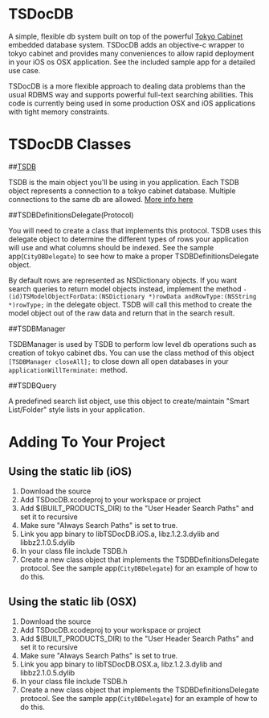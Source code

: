 TSDocDB
========
A simple, flexible db system built on top of the powerful [Tokyo Cabinet](http://fallabs.com/tokyocabinet/) embedded database system. TSDocDB adds an objective-c wrapper to tokyo cabinet and provides many conveniences to allow rapid deployment in your iOS os OSX application. See the included sample app for a detailed use case.

TSDocDB is a more flexible approach to dealing data problems than the usual RDBMS way and supports powerful full-text searching abilities. This code is currently being used in some production OSX and iOS applications with tight memory constraints.


TSDocDB Classes
===============	

##[TSDB](TSDocDB/blob/master/TSDB.markdown)

TSDB is the main object you'll be using in you application. Each TSDB object represents a connection to a tokyo cabinet database. Multiple connections to the same db are allowed. [More info here](TSDocDB/blob/master/TSDB.markdown)

##TSDBDefinitionsDelegate(Protocol)

You will need to create a class that implements this protocol. TSDB uses this delegate object to determine the different types of rows your application will use and what columns should be indexed. See the sample app(`CityDBDelegate`) to see how to make a proper TSDBDefinitionsDelegate object.

By default rows are represented as NSDictionary objects. If you want search queries to return model objects instead, implement the method `-(id)TSModelObjectForData:(NSDictionary *)rowData andRowType:(NSString *)rowType;` in the delegate object. TSDB will call this method to create the model object out of the raw data and return that in the search result.

##TSDBManager

TSDBManager is used by TSDB to perform low level db operations such as creation of tokyo cabinet dbs. You can use the class method of this object `[TSDBManager closeAll];` to close down all open databases in your `applicationWillTerminate:` method.

##TSDBQuery

A predefined search list object, use this object to create/maintain "Smart List/Folder" style lists in your application.

Adding To Your Project
======================

Using the static lib (iOS)
---------------------------
1. Download the source
2. Add TSDocDB.xcodeproj to your workspace or project
3. Add $(BUILT_PRODUCTS_DIR) to the "User Header Search Paths" and set it to recursive
4. Make sure "Always Search  Paths" is set to true.
5. Link you app binary to libTSDocDB.iOS.a, libz.1.2.3.dylib and libbz2.1.0.5.dylib
6. In your class file include TSDB.h
7. Create a new class object that implements the TSDBDefinitionsDelegate protocol. See the sample app(`CityDBDelegate`) for an example of how to do this.

Using the static lib (OSX)
----------------------------
1. Download the source
2. Add TSDocDB.xcodeproj to your workspace or project
3. Add $(BUILT_PRODUCTS_DIR) to the "User Header Search Paths" and set it to recursive
4. Make sure "Always Search  Paths" is set to true.
5. Link you app binary to libTSDocDB.OSX.a, libz.1.2.3.dylib and libbz2.1.0.5.dylib 
6. In your class file include TSDB.h
7. Create a new class object that implements the TSDBDefinitionsDelegate protocol. See the sample app(`CityDBDelegate`) for an example of how to do this.

